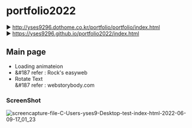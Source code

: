 # portfolio2022
▶  http://yses9296.dothome.co.kr/portfolio/portfolio/index.html <br/>
▶  https://yses9296.github.io/portfolio2022/index.html

## Main page
- Loading animateion <br/>
-    &#187 refer : Rock's easyweb
- Rotate Text <br/>
   &#187 refer : webstorybody.com


### ScreenShot
![screencapture-file-C-Users-yses9-Desktop-test-index-html-2022-06-09-17_01_23](https://user-images.githubusercontent.com/54027716/172796532-80eedf55-fd96-4672-ab17-9caa4ea793a8.png)
